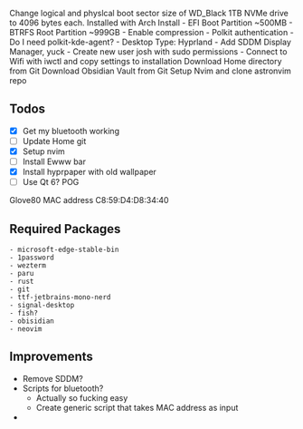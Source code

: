 Change logical and physlcal boot sector size of WD_Black 1TB NVMe drive to 4096 bytes each.
Installed with Arch Install
	- EFI Boot Partition ~500MB
	- BTRFS Root Partition ~999GB
		- Enable compression
	- Polkit authentication
		- Do I need polkit-kde-agent?
	- Desktop Type: Hyprland
		- Add SDDM Display Manager, yuck
	- Create new user josh with sudo permissions
	- Connect to Wifi with iwctl and copy settings to installation
Download Home directory from Git
Download Obsidian Vault from Git
Setup Nvim and clone astronvim repo



## Todos

- [x] Get my bluetooth working
- [ ] Update Home git
- [x] Setup nvim
- [ ] Install Ewww bar
- [x] Install hyprpaper with old wallpaper
- [ ] Use Qt 6? POG

Glove80 MAC address C8:59:D4:D8:34:40


## Required Packages
	
	- microsoft-edge-stable-bin
	- 1password
	- wezterm
	- paru
	- rust
	- git
	- ttf-jetbrains-mono-nerd
	- signal-desktop
	- fish?
	- obisidian
	- neovim

## Improvements

- Remove SDDM?
- Scripts for bluetooth?
	- Actually so fucking easy
	- Create generic script that takes MAC address as input
- 